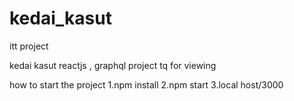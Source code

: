 # kedai_kasut
itt project

kedai kasut reactjs , graphql project
tq for viewing 

how to start the project 
1.npm install
2.npm start
3.local host/3000
